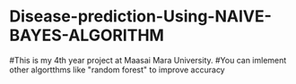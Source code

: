 # Disease-prediction-Using-NAIVE-BAYES-ALGORITHM
#This is my 4th year project at Maasai Mara University.
#You can imlement other algortthms like "random forest" to improve accuracy